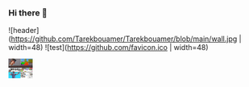 ### Hi there 👋
![header](https://github.com/Tarekbouamer/Tarekbouamer/blob/main/wall.jpg | width=48)
![test](https://github.com/favicon.ico | width=48)

<img src="https://github.com/Tarekbouamer/Tarekbouamer/blob/main/wall.jpg" width="48">
<!--
**Tarekbouamer/Tarekbouamer** is a ✨ _special_ ✨ repository because its `README.md` (this file) appears on your GitHub profile.

Here are some ideas to get you started:

- 🔭 I’m currently working on ...
- 🌱 I’m currently learning ...
- 👯 I’m looking to collaborate on ...
- 🤔 I’m looking for help with ...
- 💬 Ask me about ...
- 📫 How to reach me: ...
- 😄 Pronouns: ...
- ⚡ Fun fact: ...
-->
#<img align="center" src="https://github-readme-stats.vercel.app/api/top-langs/?username=Tarekbouamer&theme=radical" />
